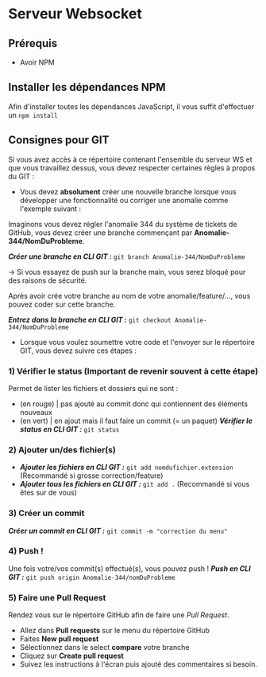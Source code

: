 # Serveur Websocket

## Prérequis
- Avoir NPM

## Installer les dépendances NPM
Afin d'installer toutes les dépendances JavaScript, il vous suffit d'effectuer un ``npm install``

## Consignes pour GIT
Si vous avez accès à ce répertoire contenant l'ensemble du serveur WS et que vous travaillez dessus, vous devez respecter certaines règles à propos du GIT :


- Vous devez **absolument** créer une nouvelle branche lorsque vous développer une fonctionnalité ou corriger une anomalie comme l'exemple suivant :

Imaginons vous devez régler l'anomalie 344 du système de tickets de GitHub, vous devez créer une branche commençant par **Anomalie-344/NomDuProbleme**.

__*Créer une branche en CLI GIT :*__ ``git branch Anomalie-344/NomDuProbleme``

-> Si vous essayez de push sur la branche main, vous serez bloqué pour des raisons de sécurité.

Après avoir crée votre branche au nom de votre anomalie/feature/..., vous pouvez coder sur cette branche.

__*Entrez dans la branche en CLI GIT :*__ ``git checkout Anomalie-344/NomDuProbleme``



- Lorsque vous voulez soumettre votre code et l'envoyer sur le répertoire GIT, vous devez suivre ces étapes :

### 1) Vérifier le status **(Important de revenir souvent à cette étape)**
Permet de lister les fichiers et dossiers qui ne sont :
- (en rouge) | pas ajouté au commit donc qui contiennent des éléments nouveaux
- (en vert) | en ajout mais il faut faire un commit (= un paquet)
__*Vérifier le status en CLI GIT :*__ ``git status``

### 2) Ajouter un/des fichier(s)
* __*Ajouter les fichiers en CLI GIT :*__ ``git add nomdufichier.extension`` (Recommandé si grosse correction/feature)
* __*Ajouter tous les fichiers en CLI GIT :*__ ``git add .`` (Recommandé si vous êtes sur de vous)

### 3) Créer un commit
__*Créer un commit en CLI GIT :*__ ``git commit -m "correction du menu"``

### 4) Push !
Une fois votre/vos commit(s) effectué(s), vous pouvez push !
__*Push en CLI GIT :*__ ``git push origin Anomalie-344/nomDuProbleme``

### 5) Faire une Pull Request
Rendez vous sur le répertoire GitHub afin de faire une *Pull Request*.

- Allez dans **Pull requests** sur le menu du répertoire GitHub
- Faites **New pull request**
- Sélectionnez dans le select **compare** votre branche
- Cliquez sur **Create pull request**
- Suivez les instructions à l'écran puis ajouté des commentaires si besoin.